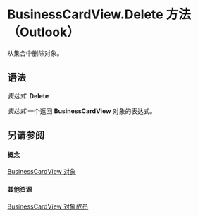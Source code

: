 
# BusinessCardView.Delete 方法 （Outlook）

从集合中删除对象。


## 语法

 _表达式_. **Delete**

 _表达式_ 一个返回 **BusinessCardView** 对象的表达式。


## 另请参阅


#### 概念


[BusinessCardView 对象](83706cf8-080c-fbf0-9381-5801a2dd4dfd.md)
#### 其他资源


[BusinessCardView 对象成员](7ae88b49-5a9f-1a7b-79c2-3320bb0b50ae.md)